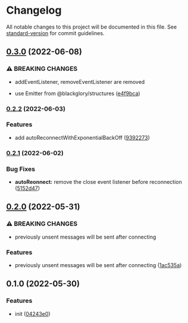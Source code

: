 # Changelog

All notable changes to this project will be documented in this file. See [standard-version](https://github.com/conventional-changelog/standard-version) for commit guidelines.

## [0.3.0](https://github.com/BlackGlory/extra-native-websocket/compare/v0.2.2...v0.3.0) (2022-06-08)


### ⚠ BREAKING CHANGES

* addEventListener, removeEventListener are removed

* use Emitter from @blackglory/structures ([e4f9bca](https://github.com/BlackGlory/extra-native-websocket/commit/e4f9bca9d956c1046bccd4833003328ba50f69d1))

### [0.2.2](https://github.com/BlackGlory/extra-native-websocket/compare/v0.2.1...v0.2.2) (2022-06-03)


### Features

* add autoReconnectWithExponentialBackOff ([9392273](https://github.com/BlackGlory/extra-native-websocket/commit/9392273ede84b42112a1ae09246d2bffc6d1e02c))

### [0.2.1](https://github.com/BlackGlory/extra-native-websocket/compare/v0.2.0...v0.2.1) (2022-06-02)


### Bug Fixes

* **autoReonnect:** remove the close event listener before reconnection ([5152d47](https://github.com/BlackGlory/extra-native-websocket/commit/5152d47be6f02d1447bdffd45d97ccfbf01f3888))

## [0.2.0](https://github.com/BlackGlory/extra-native-websocket/compare/v0.1.0...v0.2.0) (2022-05-31)


### ⚠ BREAKING CHANGES

* previously unsent messages will be sent after connecting

### Features

* previously unsent messages will be sent after connecting ([1ac535a](https://github.com/BlackGlory/extra-native-websocket/commit/1ac535a0cb3364d1393930adbff2b204d0c9e2ed))

## 0.1.0 (2022-05-30)


### Features

* init ([04243e0](https://github.com/BlackGlory/extra-native-websocket/commit/04243e0c086572a595eae340de7f20a8e5997fc5))
